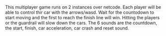 This multiplayer game runs on 2 instances over netcode. Each player will be able to control thir car with the arrows/wasd. Wait for the countodown to start moving and the first to reach the finish line will win. Hitting the players or the guardrail will slow down the cars. The 6 sounds are the countdown, the start, finish, car acceleration, car crash and reset sound.
